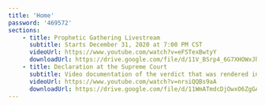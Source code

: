 ```yaml
---
title: 'Home'
password: '469572'
sections:
    - title: Prophetic Gathering Livestream
      subtitle: Starts December 31, 2020 at 7:00 PM CST
      videoUrl: https://www.youtube.com/watch?v=eFSTexBwtyY
      downloadUrl: https://drive.google.com/file/d/11V_BSrp4_6G7XHOWxJhmxLyQK6GV6kry/view?usp=sharing
    - title: Declaration at the Supreme Court
      subtitle: Video documentation of the verdict that was rendered in Washington DC on December 10, 2020
      videoUrl: https://www.youtube.com/watch?v=nrsiQQBs9aA
      downloadUrl: https://drive.google.com/file/d/11WmATmdcDjOwxO6ZgGArS1JKN3h-EoGQ/view?usp=sharing
---
```

